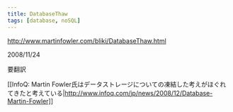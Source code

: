 ```yaml
---
title: DatabaseThaw
tags: [database, noSQL]
---
```


http://www.martinfowler.com/bliki/DatabaseThaw.html

2008/11/24

要翻訳


[[InfoQ: Martin Fowler氏はデータストレージについての凍結した考えがほぐれてきたと考えている|http://www.infoq.com/jp/news/2008/12/Database-Martin-Fowler]]
